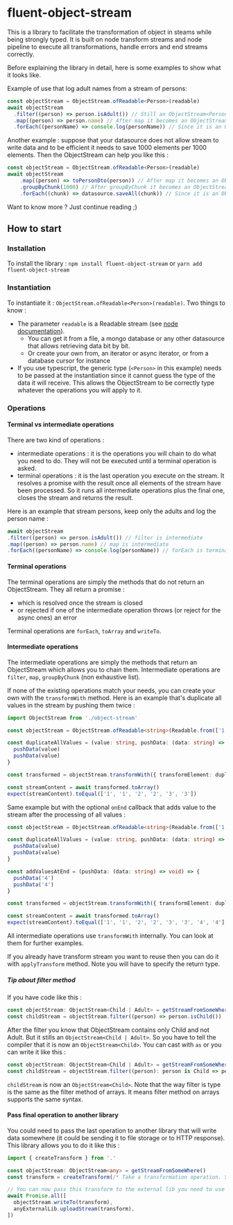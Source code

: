 # fluent-object-stream
This is a library to facilitate the transformation of object in steams while being strongly typed.
It is built on node transform streams and node pipeline to execute all transformations, handle errors and end streams correctly.

Before explaining the library in detail, here is some examples to show what it looks like.

Example of use that log adult names from a stream of persons:
```typescript
const objectStream = ObjectStream.ofReadable<Person>(readable)
await objectStream
  .filter((person) => person.isAdult()) // Still an ObjectStream<Person>
  .map((person) => person.name) // After map it becomes an ObjectStream<string>
  .forEach((personName) => console.log(personName)) // Since it is an ObjectStream<string>, personName is a string
```

Another example : suppose that your datasource does not allow stream to write data and to be efficient it needs to save 1000 elements per 1000 elements. Then the ObjectStream can help you like this :
```typescript
const objectStream = ObjectStream.ofReadable<Person>(readable)
await objectStream
    .map((person) => toPersonDto(person)) // After map it becomes an ObjectStream<PersonDto>
    .groupByChunk(1000) // After groupByChunk it becomes an ObjectStream<PersonDto[]>
    .forEach((chunk) => datasource.saveAll(chunk)) // Since it is an ObjectStream<PersonDto[]>, chunk is an array of PersonDto containing 1000 elements (except for the last call of course where it gives the remaining elemets) 
```

Want to know more ? Just continue reading ;) 

## How to start

### Installation

To install the library :
`npm install fluent-object-stream` or `yarn add fluent-object-stream`

### Instantiation
To instantiate it : `ObjectStream.ofReadable<Person>(readable)`. 
Two things to know :
- The parameter `readable` is a Readable stream (see [node documentation](https://nodejs.org/api/stream.html)).
  - You can get it from a file, a mongo database or any other datasource that allows retrieving data bit by bit.
  - Or create your own from, an iterator or async iterator, or from a database cursor for instance
- If you use typescript, the generic type (`<Person>` in this example) needs to be passed at the instantiation since it cannot guess the type of the data it will receive.
This allows the ObjectStream to be correctly type whatever the operations you will apply to it.

### Operations
#### Terminal vs intermediate operations
There are two kind of operations :
- intermediate operations : it is the operations you will chain to do what you need to do. They will not be executed until a terminal operation is asked.
- terminal operations : it is the last operation you execute on the stream. It resolves a promise with the result once all elements of the stream have been processed.
  So it runs all intermediate operations plus the final one, closes the stream and returns the result. 

Here is an example that stream persons, keep only the adults and log the person name :
```typescript
await objectStream
.filter((person) => person.isAdult()) // filter is intermediate
.map((person) => person.name) // map is intermediate
.forEach((personName) => console.log(personName)) // forEach is terminal
```

#### Terminal operations
The terminal operations are simply the methods that do not return an ObjectStream. 
They all return a promise :
- which is resolved once the stream is closed
- or rejected if one of the intermediate operation throws (or reject for the async ones) an error

Terminal operations are `forEach`, `toArray` and `writeTo`.


#### Intermediate operations
The intermediate operations are simply the methods that return an ObjectStream which allows you to chain them.
Intermediate operations are `filter`, `map`, `groupByChunk` (non exhaustive list).

If none of the existing operations match your needs, you can create your own with the `transformWith` method.
Here is an example that's duplicate all values in the stream by pushing them twice :

```typescript
import ObjectStream from './object-stream'

const objectStream = ObjectStream.ofReadable<string>(Readable.from(['1', '2', '3']))

const duplicateAllValues = (value: string, pushData: (data: string) => void) => {
  pushData(value)
  pushData(value)
}

const transformed = objectStream.transformWith({ transformElement: duplicateAllValues })

const streamContent = await transformed.toArray()
expect(streamContent).toEqual(['1', '1', '2', '2', '3', '3'])
```

Same example but with the optional `onEnd` callback that adds value to the stream after the processing of all values :
```typescript
const objectStream = ObjectStream.ofReadable<string>(Readable.from(['1', '2', '3']))

const duplicateAllValues = (value: string, pushData: (data: string) => void) => {
  pushData(value)
  pushData(value)
}

const addValuesAtEnd = (pushData: (data: string) => void) => {
  pushData('4')
  pushData('4')
}

const transformed = objectStream.transformWith({ transformElement: duplicateAllValues, onEnd: addValuesAtEnd })

const streamContent = await transformed.toArray()
expect(streamContent).toEqual(['1', '1', '2', '2', '3', '3', '4', '4'])
```

All intermediate operations use `transformWith` internally. You can look at them for further examples.

If you already have transform stream you want to reuse then you can do it with `applyTransform` method. Note you will have to specify the return type.

##### Tip about filter method
If you have code like this :

```typescript
const objectStream: ObjectStream<Child | Adult> = getStreamFromSomeWhere()
const childStream = objectStream.filter((person) => person.isChild())
```
After the filter you know that ObjectStream contains only Child and not Adult. But it stills an `ObjectStream<Child | Adult>`. So you have to tell the compiler that it is now an `ObjectStream<Child>`.
You can cast with `as` or you can write it like this :

```typescript
const objectStream: ObjectStream<Child | Adult> = getStreamFromSomeWhere()
const childStream = objectStream.filter((person): person is Child => person.isChild())
```

`childStream` is now an `ObjectStream<Child>`. Note that the way filter is type is the same as the filter method of arrays. It means filter method on arrays supports the same syntax.

#### Pass final operation to another library
You could need to pass the last operation to another library that will write data somewhere (it could be sending it to file storage or to HTTP response). This library allows you to do it like this :

```typescript
import { createTransform } from '.'

const objectStream: ObjectStream<any> = getStreamFromSomeWhere()
const transform = createTransform(/* Take a transformation operation. See documentation on this exported function from this lib. */)

// You can now pass this transform to the external lib you need to use and then write your data into it like this :
await Promise.all([
  objectStream.writeTo(transform),
  anyExternalLib.uploadStream(transform),
])
```
